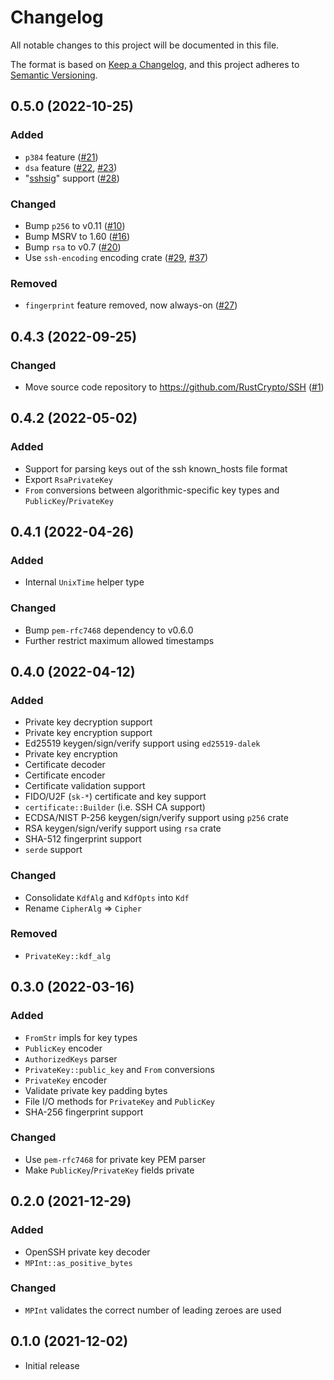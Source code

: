 # Changelog
All notable changes to this project will be documented in this file.

The format is based on [Keep a Changelog](https://keepachangelog.com/en/1.0.0/),
and this project adheres to [Semantic Versioning](https://semver.org/spec/v2.0.0.html).

## 0.5.0 (2022-10-25)
### Added
- `p384` feature ([#21])
- `dsa` feature ([#22], [#23])
- "[sshsig]" support ([#28])

### Changed
- Bump `p256` to v0.11 ([#10])
- Bump MSRV to 1.60 ([#16])
- Bump `rsa` to v0.7 ([#20])
- Use `ssh-encoding` encoding crate ([#29], [#37])

### Removed
- `fingerprint` feature removed, now always-on ([#27])

[#10]: https://github.com/RustCrypto/SSH/pull/10
[#16]: https://github.com/RustCrypto/SSH/pull/16
[#20]: https://github.com/RustCrypto/SSH/pull/20
[#21]: https://github.com/RustCrypto/SSH/pull/21
[#22]: https://github.com/RustCrypto/SSH/pull/22
[#23]: https://github.com/RustCrypto/SSH/pull/23
[#27]: https://github.com/RustCrypto/SSH/pull/27
[#28]: https://github.com/RustCrypto/SSH/pull/28
[#29]: https://github.com/RustCrypto/SSH/pull/29
[#37]: https://github.com/RustCrypto/SSH/pull/37
[sshsig]: https://cvsweb.openbsd.org/src/usr.bin/ssh/PROTOCOL.sshsig?annotate=HEAD

## 0.4.3 (2022-09-25)
### Changed
- Move source code repository to <https://github.com/RustCrypto/SSH> ([#1])

[#1]: https://github.com/RustCrypto/SSH/pull/1

## 0.4.2 (2022-05-02)
### Added
- Support for parsing keys out of the ssh known_hosts file format
- Export `RsaPrivateKey`
- `From` conversions between algorithmic-specific key types and `PublicKey`/`PrivateKey`

## 0.4.1 (2022-04-26)
### Added
- Internal `UnixTime` helper type

### Changed
- Bump `pem-rfc7468` dependency to v0.6.0
- Further restrict maximum allowed timestamps

## 0.4.0 (2022-04-12)
### Added
- Private key decryption support
- Private key encryption support
- Ed25519 keygen/sign/verify support using `ed25519-dalek`
- Private key encryption
- Certificate decoder
- Certificate encoder
- Certificate validation support
- FIDO/U2F (`sk-*`) certificate and key support
- `certificate::Builder` (i.e. SSH CA support)
- ECDSA/NIST P-256 keygen/sign/verify support using `p256` crate
- RSA keygen/sign/verify support using `rsa` crate
- SHA-512 fingerprint support
- `serde` support

### Changed
- Consolidate `KdfAlg` and `KdfOpts` into `Kdf`
- Rename `CipherAlg` => `Cipher`

### Removed
- `PrivateKey::kdf_alg`

## 0.3.0 (2022-03-16)
### Added
- `FromStr` impls for key types
- `PublicKey` encoder
- `AuthorizedKeys` parser
- `PrivateKey::public_key` and `From` conversions
- `PrivateKey` encoder
- Validate private key padding bytes
- File I/O methods for `PrivateKey` and `PublicKey`
- SHA-256 fingerprint support

### Changed
- Use `pem-rfc7468` for private key PEM parser
- Make `PublicKey`/`PrivateKey` fields private

## 0.2.0 (2021-12-29)
### Added
- OpenSSH private key decoder
- `MPInt::as_positive_bytes`

### Changed
- `MPInt` validates the correct number of leading zeroes are used

## 0.1.0 (2021-12-02)
- Initial release
